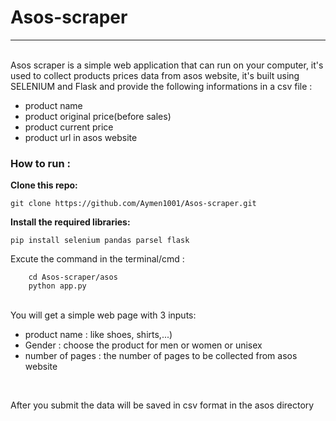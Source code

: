 # Asos-scraper

<hr>
<br>
Asos scraper is a simple web application that can run on your computer, it's used to collect products prices data from asos website, it's built using SELENIUM and Flask and provide the following informations in a csv file :

<br>
<ul>
  <li>product name</li>
  <li>product original price(before sales)</li>
  <li>product current price</li>
  <li>product url in asos website</li>

</ul>

<h3>How to run :</h3>

<b>Clone this repo: </b>

```git clone https://github.com/Aymen1001/Asos-scraper.git```

<b>Install the required libraries: </b>

```pip install selenium pandas parsel flask```
<br>

Excute the command in the terminal/cmd : 

```
    cd Asos-scraper/asos
    python app.py
```


<br>
You will get a simple web page with 3 inputs:
<ul>
  <li>product name : like shoes, shirts,...) </li>
  <li>Gender : choose the product for men or women or unisex </li>
  <li>number of pages : the number of pages to be collected from asos website</li>
</ul>

<br>

After you submit the data will be saved in csv format in the asos directory

